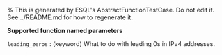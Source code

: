 % This is generated by ESQL's AbstractFunctionTestCase. Do not edit it. See ../README.md for how to regenerate it.

**Supported function named parameters**

`leading_zeros`
:   (keyword) What to do with leading 0s in IPv4 addresses.

